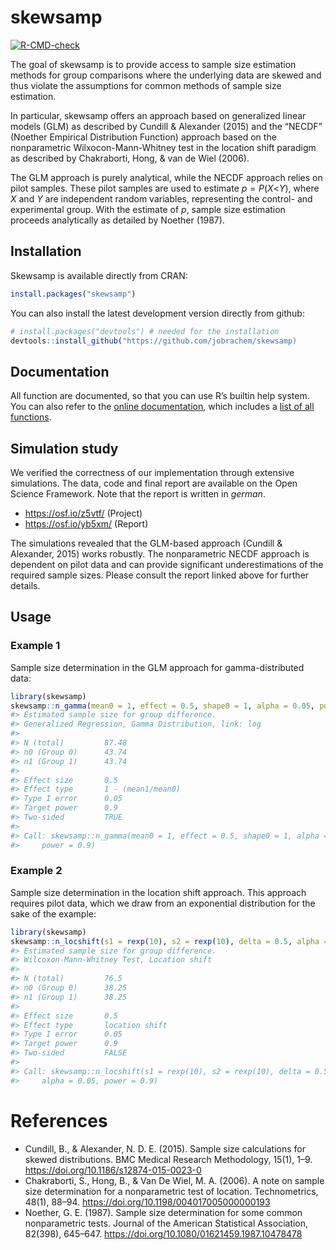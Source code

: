 
<!-- README.md is generated from README.Rmd. Please edit that file -->

# skewsamp

<!-- badges: start -->

[![R-CMD-check](https://github.com/jobrachem/skewsamp/workflows/R-CMD-check/badge.svg)](https://github.com/jobrachem/skewsamp/actions)
<!-- badges: end -->

The goal of skewsamp is to provide access to sample size estimation
methods for group comparisons where the underlying data are skewed and
thus violate the assumptions for common methods of sample size
estimation.

In particular, skewsamp offers an approach based on generalized linear
models (GLM) as described by Cundill & Alexander (2015) and the “NECDF”
(Noether Empirical Distribution Function) approach based on the
nonparametric Wilxocon-Mann-Whitney test in the location shift paradigm
as described by Chakraborti, Hong, & van de Wiel (2006).

The GLM approach is purely analytical, while the NECDF approach relies
on pilot samples. These pilot samples are used to estimate
*p* = *P*(*X*\<*Y*), where *X* and *Y* are independent random variables,
representing the control- and experimental group. With the estimate of
*p*, sample size estimation proceeds analytically as detailed by Noether
(1987).

## Installation

Skewsamp is available directly from CRAN:

``` r
install.packages("skewsamp")
```

You can also install the latest development version directly from
github:

``` r
# install.packages("devtools") # needed for the installation
devtools::install_github("https://github.com/jobrachem/skewsamp)
```

## Documentation

All function are documented, so that you can use R’s builtin help
system. You can also refer to the [online
documentation](https://jobrachem.github.io/skewsamp/), which includes a
[list of all
functions](https://jobrachem.github.io/skewsamp/reference/index.html).

## Simulation study

We verified the correctness of our implementation through extensive
simulations. The data, code and final report are available on the Open
Science Framework. Note that the report is written in *german*.

-   <https://osf.io/z5vtf/> (Project)
-   <https://osf.io/yb5xm/> (Report)

The simulations revealed that the GLM-based approach (Cundill &
Alexander, 2015) works robustly. The nonparametric NECDF approach is
dependent on pilot data and can provide significant underestimations of
the required sample sizes. Please consult the report linked above for
further details.

## Usage

### Example 1

Sample size determination in the GLM approach for gamma-distributed
data:

``` r
library(skewsamp)
skewsamp::n_gamma(mean0 = 1, effect = 0.5, shape0 = 1, alpha = 0.05, power = 0.9)
#> Estimated sample size for group difference.
#> Generalized Regression, Gamma Distribution, link: log 
#> 
#> N (total)         87.48 
#> n0 (Group 0)      43.74 
#> n1 (Group 1)      43.74 
#> 
#> Effect size       0.5 
#> Effect type       1 - (mean1/mean0) 
#> Type I error      0.05 
#> Target power      0.9 
#> Two-sided         TRUE 
#> 
#> Call: skewsamp::n_gamma(mean0 = 1, effect = 0.5, shape0 = 1, alpha = 0.05, 
#>     power = 0.9)
```

### Example 2

Sample size determination in the location shift approach. This approach
requires pilot data, which we draw from an exponential distribution for
the sake of the example:

``` r
library(skewsamp)
skewsamp::n_locshift(s1 = rexp(10), s2 = rexp(10), delta = 0.5, alpha = 0.05, power = 0.9)
#> Estimated sample size for group difference.
#> Wilcoxon-Mann-Whitney Test, Location shift 
#> 
#> N (total)         76.5 
#> n0 (Group 0)      38.25 
#> n1 (Group 1)      38.25 
#> 
#> Effect size       0.5 
#> Effect type       location shift 
#> Type I error      0.05 
#> Target power      0.9 
#> Two-sided         FALSE 
#> 
#> Call: skewsamp::n_locshift(s1 = rexp(10), s2 = rexp(10), delta = 0.5, 
#>     alpha = 0.05, power = 0.9)
```

# References

-   Cundill, B., & Alexander, N. D. E. (2015). Sample size calculations
    for skewed distributions. BMC Medical Research Methodology, 15(1),
    1–9. <https://doi.org/10.1186/s12874-015-0023-0>
-   Chakraborti, S., Hong, B., & Van De Wiel, M. A. (2006). A note on
    sample size determination for a nonparametric test of location.
    Technometrics, 48(1), 88–94.
    <https://doi.org/10.1198/004017005000000193>
-   Noether, G. E. (1987). Sample size determination for some common
    nonparametric tests. Journal of the American Statistical
    Association, 82(398), 645–647.
    <https://doi.org/10.1080/01621459.1987.10478478>
